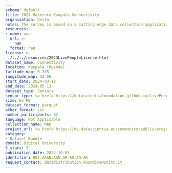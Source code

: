 ```yaml
---
schema: default
title: 2024-Makerere-Kampala-Connectivity
organization: Unitn
notes: The survey is based on a cutting edge data collection application called iLog1, developed by the University of Trento (Italy). Once installed on your smartphone and given the permission to collect the data, the iLog app will ask you information on the following topics (a) Socio-demographics (e.g., age, gender, nationality); (b) Social relations with peers and classmates; (c) Personality, Values and Competences; (d) Cultural consumption and activities (e.g., sports, cooking and shopping habits); (e) Mobility. After this information, the app will start sending every 30 minutes for 2 weeks the request to answer to four questions that require a few seconds of your time ("Where are you?"; "With whom are you?"; "What are you doing?"; and "What mood are you?"). Furthermore, the app will automatically collect data from your smartphone's sensors for 2 months. An example of sensors are location, bluetooth or if your smartphone is on or off (you can find a complete list of sensors in the Privacy Statement and within the iLog app itself).
resources:
- name: nan
  url: >-
    nan
  format: nan
license: >-
 ./../../resources/2023LivePeopleLicense.html
dataset_name: Connectivity
location: Kampala (Uganda)
latitude_map: 0.335
longitude_map: 32.56
start_date: 2024-03-18
end_date: 2024-05-13
dataset_type: Sensors
sensor_type: <a href="https://datascientiafoundation.github.io/LivePeople/datasets/2024-MAK-Kampala-Cellular%20Network/"> cellular network</a>, <a href="https://datascientiafoundation.github.io/LivePeople/datasets/2024-MAK-Kampala-Wifi%20Networks%20Event/">wifi networks</a>, <a href="https://datascientiafoundation.github.io/LivePeople/datasets/2024-MAK-Kampala-Wifi%20Event/">wifi</a>,  <a href="https://datascientiafoundation.github.io/LivePeople/datasets/2024-MAK-Kampala-Bluetooth%20Event/">bluetooth event</a>
size: 65 MB
dataset_format: parquet
other_format: csv
number_participants: 62
language: Not Applicable
collection_name: MAK
project_url: <a href="https://ds.datascientia.eu/community/public/projects/896bbb55-5ee2-4653-9b43-69cc88633ec9">https://ds.datascientia.eu/community/public/projects/896bbb55-5ee2-4653-9b43-69cc88633ec9</a>
category:
- Dataset Bundle
domain: Digital University
5_stars: 3
publication_date: 2024-10-03
identifier: 007.AAAN.AAN.AM-AO-AN-AK
request_contact: datadistribution.knowdive@unitn.it
---
```



